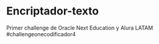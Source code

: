 # Encriptador-texto
Primer challenge de Oracle Next Education y Alura LATAM
#challengeonecodificador4
